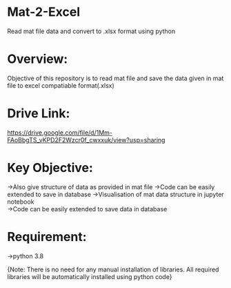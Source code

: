 # Mat-2-Excel
Read mat file data and convert to .xlsx format using python

# Overview:
Objective of this repository is to read mat file and save the data given in mat file to excel compatiable format(.xlsx) 

# Drive Link:
https://drive.google.com/file/d/1Mm-FAoBbgTS_vKPD2F2Wzcr0f_cwxxuk/view?usp=sharing

# Key Objective:
->Also give structure of data as provided in mat file
->Code can be easily extended to save in database
->Visualisation of mat data structure in jupyter notebook      
->Code can be easily extended to save data in database


# Requirement:
->python 3.8 

{Note: There is no need for any manual installation of libraries. All required libraries will be automatically installed using python code}

